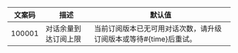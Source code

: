 


| **文案码**  | **描述**     | **默认值**                                    |
|----------|------------|--------------------------------------------|
| 100001   | 对话余量到达订阅上限 | 当前订阅版本已无可用对话次数，请升级订阅版本或等待#{time}后重试。                           |

